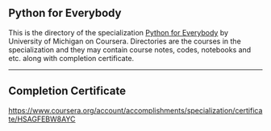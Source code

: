 ## Python for Everybody

This is the directory of the specialization [Python for Everybody](https://www.coursera.org/specializations/python) by University of Michigan on Coursera. Directories are the courses in the specialization and they may contain course notes, codes, notebooks and etc. along with completion certificate.

---

## Completion Certificate
https://www.coursera.org/account/accomplishments/specialization/certificate/HSAGFEBW8AYC

